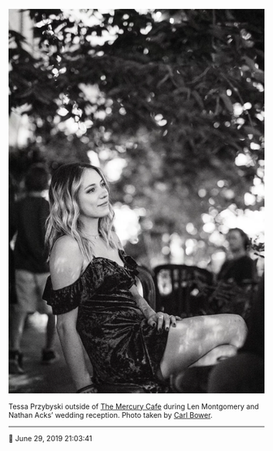 ![Tessa Przybyski outside of the Mercury Cafe](assets/bdbae70d20236b327f6e9efbcfa877f5.webp)

Tessa Przybyski outside of [The Mercury Cafe](http://mercurycafe.com/) during Len Montgomery and Nathan Acks’ wedding reception. Photo taken by [Carl Bower](http://carlbowerphotos.com/).

- - - -

📅 June 29, 2019 21:03:41
